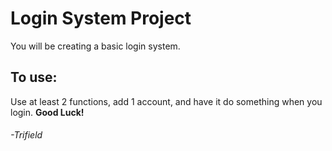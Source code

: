 # Login System Project
You will be creating a basic login system.
## To use:
Use at least 2 functions, add 1 account, and have it do something when you login.
**Good Luck!**
###### -Trifield
